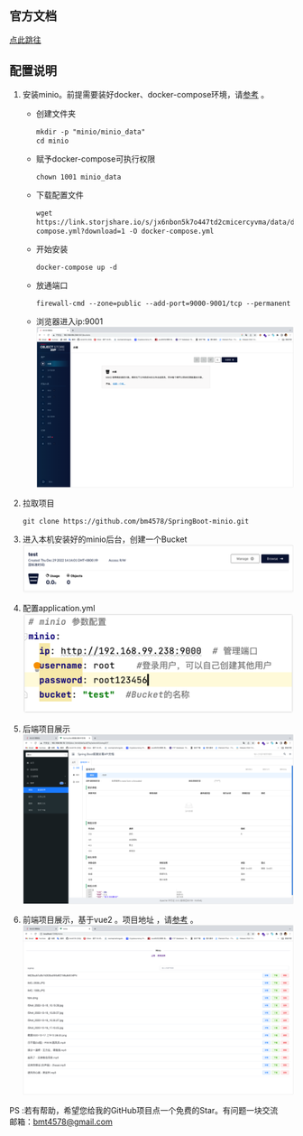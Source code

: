 ## 官方文档
[点此跳往](https://min.io/docs/minio/linux/developers/java/API.html)

## 配置说明
1. 安装minio。前提需要装好docker、docker-compose环境，请[参考](https://github.com/bm4578/minio.git) 。
   + 创建文件夹
      ```shell
      mkdir -p "minio/minio_data"
      cd minio
      ```
   + 赋予docker-compose可执行权限
      ```shell
      chown 1001 minio_data
      ```
   + 下载配置文件
      ```shell
      wget https://link.storjshare.io/s/jx6nbon5k7o447td2cmicercyvma/data/dev/docker/minio/docker-compose.yml?download=1 -O docker-compose.yml
      ```
   + 开始安装
      ```shell
      docker-compose up -d
      ```
   + 放通端口
      ```shell
      firewall-cmd --zone=public --add-port=9000-9001/tcp --permanent
      ```
   + 浏览器进入ip:9001
     ![](https://raw.githubusercontent.com/bm4578/images/master/202212291156159.png)

2. 拉取项目
    ```shell
    git clone https://github.com/bm4578/SpringBoot-minio.git
    ```
3. 进入本机安装好的minio后台，创建一个Bucket
   ![](https://raw.githubusercontent.com/bm4578/images/master/202212291415129.png)
4. 配置application.yml
   ![](https://raw.githubusercontent.com/bm4578/images/master/202212291449463.png)
5. 后端项目展示
   ![](https://raw.githubusercontent.com/bm4578/images/master/202212291200953.png)
6. 前端项目展示，基于vue2 。项目地址 ，请[参考](https://github.com/bm4578/SpringBoot-minio-vue.git) 。
   ![](https://raw.githubusercontent.com/bm4578/images/master/202212291207966.png)

PS :若有帮助，希望您给我的GitHub项目点一个免费的Star。有问题一块交流
<br /> 邮箱：bmt4578@gmail.com   
